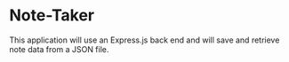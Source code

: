 # Note-Taker
This application will use an Express.js back end and will save and retrieve note data from a JSON file.
